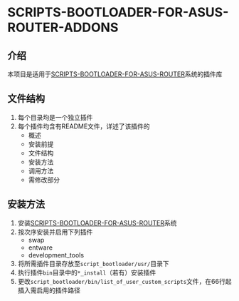 # SCRIPTS-BOOTLOADER-FOR-ASUS-ROUTER-ADDONS

## 介绍

本项目是适用于[SCRIPTS-BOOTLOADER-FOR-ASUS-ROUTER](https://github.com/JACK-THINK/SCRIPTS-BOOTLOADER-FOR-ASUS-ROUTER)系统的插件库

## 文件结构

1. 每个目录均是一个独立插件
2. 每个插件均含有README文件，详述了该插件的
   - 概述
   - 安装前提
   - 文件结构
   - 安装方法
   - 调用方法
   - 需修改部分

## 安装方法

1. 安装[SCRIPTS-BOOTLOADER-FOR-ASUS-ROUTER](https://github.com/JACK-THINK/SCRIPTS-BOOTLOADER-FOR-ASUS-ROUTER)系统
2. 按次序安装并启用下列插件
   - swap
   - entware
   - development_tools
3. 将所需插件目录存放至`script_bootloader/usr/`目录下
4. 执行插件`bin`目录中的`*_install`（若有）安装插件
5. 更改`script_bootloader/bin/list_of_user_custom_scripts`文件，在66行起插入需启用的插件路径